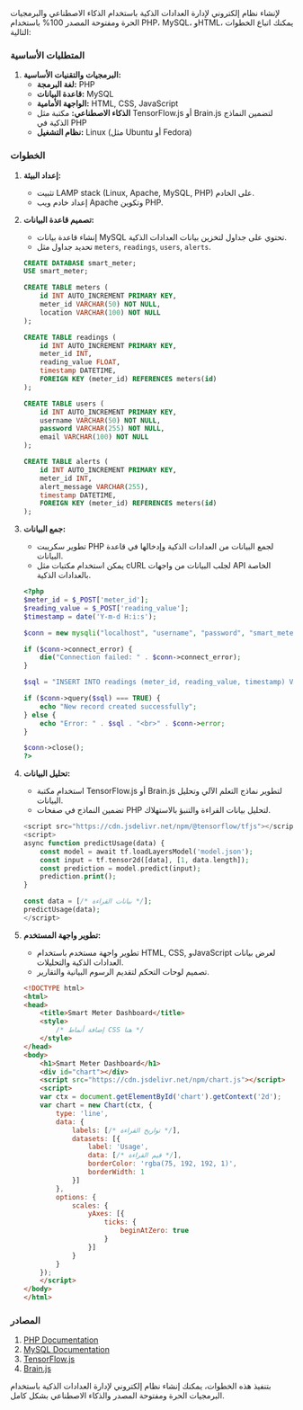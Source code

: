 لإنشاء نظام إلكتروني لإدارة العدادات الذكية باستخدام الذكاء الاصطناعي والبرمجيات الحرة ومفتوحة المصدر 100% باستخدام PHP، MySQL، وHTML، يمكنك اتباع الخطوات التالية:

### المتطلبات الأساسية
1. **البرمجيات والتقنيات الأساسية:**
   - **لغة البرمجة:** PHP
   - **قاعدة البيانات:** MySQL
   - **الواجهة الأمامية:** HTML, CSS, JavaScript
   - **الذكاء الاصطناعي:** مكتبة مثل TensorFlow.js أو Brain.js لتضمين النماذج الذكية في PHP
   - **نظام التشغيل:** Linux (مثل Ubuntu أو Fedora)

### الخطوات
1. **إعداد البيئة:**
   - تثبيت LAMP stack (Linux, Apache, MySQL, PHP) على الخادم.
   - إعداد خادم ويب Apache وتكوين PHP.

2. **تصميم قاعدة البيانات:**
   - إنشاء قاعدة بيانات MySQL تحتوي على جداول لتخزين بيانات العدادات الذكية.
   - تحديد جداول مثل `meters`, `readings`, `users`, `alerts`.

   ```sql
   CREATE DATABASE smart_meter;
   USE smart_meter;

   CREATE TABLE meters (
       id INT AUTO_INCREMENT PRIMARY KEY,
       meter_id VARCHAR(50) NOT NULL,
       location VARCHAR(100) NOT NULL
   );

   CREATE TABLE readings (
       id INT AUTO_INCREMENT PRIMARY KEY,
       meter_id INT,
       reading_value FLOAT,
       timestamp DATETIME,
       FOREIGN KEY (meter_id) REFERENCES meters(id)
   );

   CREATE TABLE users (
       id INT AUTO_INCREMENT PRIMARY KEY,
       username VARCHAR(50) NOT NULL,
       password VARCHAR(255) NOT NULL,
       email VARCHAR(100) NOT NULL
   );

   CREATE TABLE alerts (
       id INT AUTO_INCREMENT PRIMARY KEY,
       meter_id INT,
       alert_message VARCHAR(255),
       timestamp DATETIME,
       FOREIGN KEY (meter_id) REFERENCES meters(id)
   );
   ```

3. **جمع البيانات:**
   - تطوير سكريبت PHP لجمع البيانات من العدادات الذكية وإدخالها في قاعدة البيانات.
   - يمكن استخدام مكتبات مثل cURL لجلب البيانات من واجهات API الخاصة بالعدادات الذكية.

   ```php
   <?php
   $meter_id = $_POST['meter_id'];
   $reading_value = $_POST['reading_value'];
   $timestamp = date('Y-m-d H:i:s');

   $conn = new mysqli("localhost", "username", "password", "smart_meter");

   if ($conn->connect_error) {
       die("Connection failed: " . $conn->connect_error);
   }

   $sql = "INSERT INTO readings (meter_id, reading_value, timestamp) VALUES ('$meter_id', '$reading_value', '$timestamp')";

   if ($conn->query($sql) === TRUE) {
       echo "New record created successfully";
   } else {
       echo "Error: " . $sql . "<br>" . $conn->error;
   }

   $conn->close();
   ?>
   ```

4. **تحليل البيانات:**
   - استخدام مكتبة TensorFlow.js أو Brain.js لتطوير نماذج التعلم الآلي وتحليل البيانات.
   - تضمين النماذج في صفحات PHP لتحليل بيانات القراءة والتنبؤ بالاستهلاك.

   ```php
   <script src="https://cdn.jsdelivr.net/npm/@tensorflow/tfjs"></script>
   <script>
   async function predictUsage(data) {
       const model = await tf.loadLayersModel('model.json');
       const input = tf.tensor2d([data], [1, data.length]);
       const prediction = model.predict(input);
       prediction.print();
   }

   const data = [/* بيانات القراءة */];
   predictUsage(data);
   </script>
   ```

5. **تطوير واجهة المستخدم:**
   - تطوير واجهة مستخدم باستخدام HTML, CSS, وJavaScript لعرض بيانات العدادات الذكية والتحليلات.
   - تصميم لوحات التحكم لتقديم الرسوم البيانية والتقارير.

   ```html
   <!DOCTYPE html>
   <html>
   <head>
       <title>Smart Meter Dashboard</title>
       <style>
           /* إضافة أنماط CSS هنا */
       </style>
   </head>
   <body>
       <h1>Smart Meter Dashboard</h1>
       <div id="chart"></div>
       <script src="https://cdn.jsdelivr.net/npm/chart.js"></script>
       <script>
       var ctx = document.getElementById('chart').getContext('2d');
       var chart = new Chart(ctx, {
           type: 'line',
           data: {
               labels: [/* تواريخ القراءة */],
               datasets: [{
                   label: 'Usage',
                   data: [/* قيم القراءة */],
                   borderColor: 'rgba(75, 192, 192, 1)',
                   borderWidth: 1
               }]
           },
           options: {
               scales: {
                   yAxes: [{
                       ticks: {
                           beginAtZero: true
                       }
                   }]
               }
           }
       });
       </script>
   </body>
   </html>
   ```

### المصادر
1. [PHP Documentation](https://www.php.net/docs.php)
2. [MySQL Documentation](https://dev.mysql.com/doc/)
3. [TensorFlow.js](https://www.tensorflow.org/js)
4. [Brain.js](https://brain.js.org/)

بتنفيذ هذه الخطوات، يمكنك إنشاء نظام إلكتروني لإدارة العدادات الذكية باستخدام البرمجيات الحرة ومفتوحة المصدر والذكاء الاصطناعي بشكل كامل.

